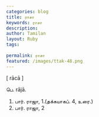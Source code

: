 ```yaml
---
categories: blog
title: ராசா
keywords: ராசா
description: 
author: Tamilan
layout: Ruby
tags: 
 
permalink: ராசா
featured: /images/ttak-48.png
---
```

  
[ rācā ]  
  
பெ. rājā.   
1. பார். ராஜா, 1.(தக்கயாகப். 4, உரை.)   
2. பார். ராஜா, 2
